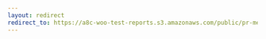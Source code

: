 ```yaml
---
layout: redirect
redirect_to: https://a8c-woo-test-reports.s3.amazonaws.com/public/pr-merge/40021/api/index.html
---
```

